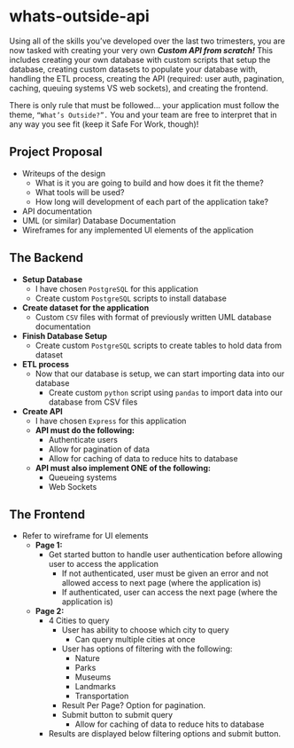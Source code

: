 # whats-outside-api
Using all of the skills you’ve developed over the last two trimesters, you are now tasked with creating your very own ***Custom API from scratch!*** This includes creating your own database with custom scripts that setup the database, creating custom datasets to populate your database with, handling the ETL process, creating the API (required: user auth, pagination, caching, queuing systems VS web sockets), and creating the frontend.

There is only rule that must be followed… your application must follow the theme, ```“What’s Outside?”.``` You and your team are free to interpret that in any way you see fit (keep it Safe For Work, though)!

## Project Proposal
- Writeups of the design
  - What is it you are going to build and how does it fit the theme?
  - What tools will be used?
  - How long will development of each part of the application take?
- API documentation
- UML (or similar) Database Documentation
- Wireframes for any implemented UI elements of the application

## The Backend
- **Setup Database**
  - I have chosen ```PostgreSQL``` for this application
  - Create custom ```PostgreSQL``` scripts to install database
- **Create dataset for the application**
  - Custom ```CSV``` files with format of previously written UML database documentation
- **Finish Database Setup**
  - Create custom ```PostgreSQL``` scripts to create tables to hold data from dataset
- **ETL process**
  - Now that our database is setup, we can start importing data into our database
    - Create custom ```python``` script using ```pandas``` to import data into our database from CSV files
- **Create API**
  - I have chosen ```Express``` for this application
  - **API must do the following:**
    - Authenticate users
	- Allow for pagination of data
	- Allow for caching of data to reduce hits to database
  - **API must also implement ONE of the following:**
    - Queueing systems
	- Web Sockets
  
## The Frontend
- Refer to wireframe for UI elements
  - **Page 1:**
    - Get started button to handle user authentication before allowing user to access the application
      - If not authenticated, user must be given an error and not allowed access to next page (where the application is)
	  - If authenticated, user can access the next page (where the application is)
  - **Page 2:**
    - 4 Cities to query
	  - User has ability to choose which city to query
	    - Can query multiple cities at once
	  - User has options of filtering with the following:
	    - Nature
		- Parks
		- Museums
		- Landmarks
		- Transportation
	  - Result Per Page? Option for pagination.
	  - Submit button to submit query
	    - Allow for caching of data to reduce hits to database
	- Results are displayed below filtering options and submit button.

